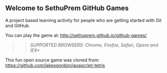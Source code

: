 ## Welcome to SethuPrem GitHub Games

A project based learning activity for people who are getting started with Git and GitHub.

You can play the game at: http://sethuprem.github.io/github-games/

>> _*SUPPORTED BROWSERS*: Chrome, Firefox, Safari, Opera and IE9+_

This fun open source game was cloned from: https://github.com/jakesgordon/javascript-tetris
